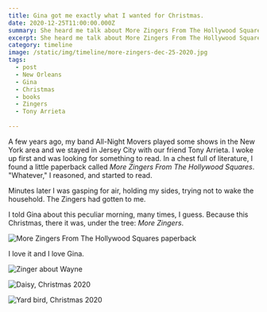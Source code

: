 ```yaml
---
title: Gina got me exactly what I wanted for Christmas.
date: 2020-12-25T11:00:00.000Z
summary: She heard me talk about More Zingers From The Hollywood Squares, I didn't know I was dropping a hint.
excerpt: She heard me talk about More Zingers From The Hollywood Squares, I didn't know I was dropping a hint.
category: timeline
image: /static/img/timeline/more-zingers-dec-25-2020.jpg
tags:
  - post 
  - New Orleans
  - Gina
  - Christmas
  - books
  - Zingers
  - Tony Arrieta
  
---
```


A few years ago, my band All-Night Movers played some shows in the New York area and we stayed in Jersey City with our friend Tony Arrieta. I woke up first and was looking for something to read. In a chest full of literature, I found a little paperback called _More Zingers From The Hollywood Squares_. "Whatever," I reasoned, and started to read.

Minutes later I was gasping for air, holding my sides, trying not to wake the household. The Zingers had gotten to me.

I told Gina about this peculiar morning, many times, I guess. Because this Christmas, there it was, under the tree: _More Zingers_.

![More Zingers From The Hollywood Squares paperback](/static/img/timeline/more-zingers-dec-25-2020.jpg "More Zingers From The Hollywood Squares paperback")

I love it and I love Gina.

![Zinger about Wayne](/static/img/timeline/zinger-about-wayne-aug-4-2021.jpg)

![Daisy, Christmas 2020](/static/img/timeline/daisy-dec-25-2020.jpg)

![Yard bird, Christmas 2020](/static/img/timeline/chicken-dec-25-2020.jpg)